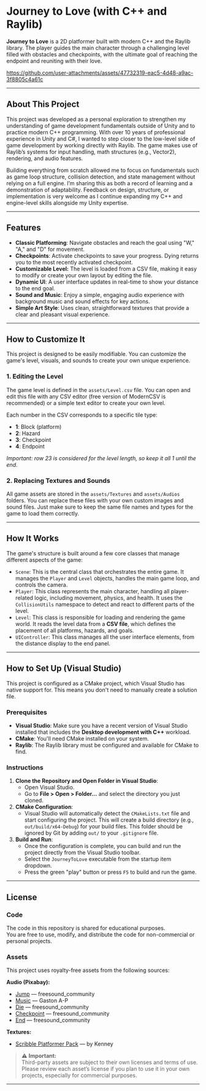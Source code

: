 # Journey to Love (with C++ and Raylib)

**Journey to Love** is a 2D platformer built with modern C++ and the Raylib library. The player guides the main character through a challenging level filled with obstacles and checkpoints, with the ultimate goal of reaching the endpoint and reuniting with their love.

https://github.com/user-attachments/assets/47732319-eac5-4d48-a9ac-3f8805c4a61c

-----

## About This Project

This project was developed as a personal exploration to strengthen my understanding of game development fundamentals outside of Unity and to practice modern C++ programming. With over 10 years of professional experience in Unity and C#, I wanted to step closer to the low-level side of game development by working directly with Raylib.
The game makes use of Raylib’s systems for input handling, math structures (e.g., Vector2), rendering, and audio features.

Building everything from scratch allowed me to focus on fundamentals such as game loop structure, collision detection, and state management without relying on a full engine.
I’m sharing this as both a record of learning and a demonstration of adaptability. Feedback on design, structure, or implementation is very welcome as I continue expanding my C++ and engine-level skills alongside my Unity expertise.

-----

## Features

  * **Classic Platforming**: Navigate obstacles and reach the goal using "W," "A," and "D" for movement.
  * **Checkpoints**: Activate checkpoints to save your progress. Dying returns you to the most recently activated checkpoint.
  * **Customizable Level:** The level is loaded from a CSV file, making it easy to modify or create your own layout by editing the file.
  * **Dynamic UI**: A user interface updates in real-time to show your distance to the end goal.
  * **Sound and Music**: Enjoy a simple, engaging audio experience with background music and sound effects for key actions.
  * **Simple Art Style**: Uses clean, straightforward textures that provide a clear and pleasant visual experience.

-----

## How to Customize It

This project is designed to be easily modifiable. You can customize the game's level, visuals, and sounds to create your own unique experience.

### 1\. **Editing the Level**

The game level is defined in the `assets/Level.csv` file. You can open and edit this file with any CSV editor (free version of ModernCSV is recommended) or a simple text editor to create your own level.

Each number in the CSV corresponds to a specific tile type:
  * **1**: Block (platform)
  * **2**: Hazard
  * **3**: Checkpoint
  * **4**: Endpoint
 
  *Important: row 23 is considered for the level length, so keep it all 1 until the end.*

### 2\. **Replacing Textures and Sounds**

All game assets are stored in the `assets/Textures` and `assets/Audios` folders. You can replace these files with your own custom images and sound files. Just make sure to keep the same file names and types for the game to load them correctly.

-----

## How It Works

The game's structure is built around a few core classes that manage different aspects of the game:

  * `Scene`: This is the central class that orchestrates the entire game. It manages the `Player` and `Level` objects, handles the main game loop, and controls the camera.
  * `Player`: This class represents the main character, handling all player-related logic, including movement, physics, and health. It uses the `CollisionUtils` namespace to detect and react to different parts of the level.
  * `Level`: This class is responsible for loading and rendering the game world. It reads the level data from a **CSV file**, which defines the placement of all platforms, hazards, and goals.
  * `UIController`: This class manages all the user interface elements, from the distance display to the end panel.

-----

## How to Set Up (Visual Studio)

This project is configured as a CMake project, which Visual Studio has native support for. This means you don't need to manually create a solution file.

### Prerequisites
  * **Visual Studio**: Make sure you have a recent version of Visual Studio installed that includes the **Desktop development with C++** workload.
  * **CMake**: You'll need CMake installed on your system.
  * **Raylib**: The Raylib library must be configured and available for CMake to find.

### Instructions
1.  **Clone the Repository and Open Folder in Visual Studio**:
      * Open Visual Studio.
      * Go to **File \> Open \> Folder...** and select the directory you just cloned.
2.  **CMake Configuration**:
      * Visual Studio will automatically detect the `CMakeLists.txt` file and start configuring the project. This will create a build directory (e.g., `out/build/x64-Debug`) for your build files. This folder should be ignored by Git by adding `out/` to your `.gitignore` file.
3.  **Build and Run**:
      * Once the configuration is complete, you can build and run the project directly from the Visual Studio toolbar.
      * Select the `JourneyToLove` executable from the startup item dropdown.
      * Press the green "play" button or press `F5` to build and run the game.

-----

## License

### Code

The code in this repository is shared for educational purposes.  
You are free to use, modify, and distribute the code for non-commercial or personal projects.

### Assets

This project uses royalty-free assets from the following sources:

**Audio (Pixabay):**
- [Jump](https://pixabay.com/sound-effects/jump-sound-effect-145285/) — freesound_community  
- [Music](https://pixabay.com/sound-effects/arcade-music-loop-6462/) — Gaston A-P  
- [Die](https://pixabay.com/sound-effects/video-game-death-sound-66829/) — freesound_community  
- [Checkpoint](https://pixabay.com/sound-effects/arcade-8-bit-video-game-level-up-98861/) — freesound_community  
- [End](https://pixabay.com/sound-effects/8-bit-video-game-level-completed-82807/) — freesound_community  

**Textures:**
- [Scribble Platformer Pack](https://kenney.nl/assets/scribble-platformer) — by Kenney  

> ⚠️ **Important:**  
> Third-party assets are subject to their own licenses and terms of use.  
> Please review each asset’s license if you plan to use it in your own projects, especially for commercial purposes.

---
